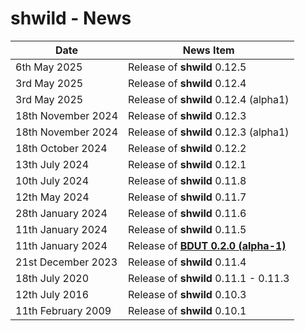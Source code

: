# shwild - News


| Date                | News Item                                                                       |
| ------------------- | ------------------------------------------------------------------------------- |
| 6th May 2025        | Release of **shwild** 0.12.5                                                    |
| 3rd May 2025        | Release of **shwild** 0.12.4                                                    |
| 3rd May 2025        | Release of **shwild** 0.12.4 (alpha1)                                           |
| 18th November 2024  | Release of **shwild** 0.12.3                                                    |
| 18th November 2024  | Release of **shwild** 0.12.3 (alpha1)                                           |
| 18th October 2024   | Release of **shwild** 0.12.2                                                    |
| 13th July 2024      | Release of **shwild** 0.12.1                                                    |
| 10th July 2024      | Release of **shwild** 0.11.8                                                    |
| 12th May 2024       | Release of **shwild** 0.11.7                                                    |
| 28th January 2024   | Release of **shwild** 0.11.6                                                    |
| 11th January 2024   | Release of **shwild** 0.11.5                                                    |
| 11th January 2024   | Release of [**BDUT 0.2.0 (alpha-1)**](https://github.com/synesissoftware/BDUT9) |
| 21st December 2023  | Release of **shwild** 0.11.4                                                    |
| 18th July 2020      | Release of **shwild** 0.11.1 - 0.11.3                                           |
| 12th July 2016      | Release of **shwild** 0.10.3                                                    |
| 11th February 2009  | Release of **shwild** 0.10.1                                                    |


<!-- ########################### end of file ########################### -->


